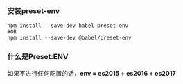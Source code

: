### 安装preset-env

```shell
npm install --save-dev babel-preset-env
#OR
npm install --save-dev @babel/preset-env
```

### 什么是Preset:ENV

如果不进行任何配置的话，**env = es2015 + es2016 + es2017**
